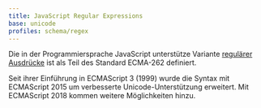 ```yaml
---
title: JavaScript Regular Expressions
base: unicode
profiles: schema/regex
---
```


Die in der Programmiersprache JavaScript unterstütze Variante [regulärer
Ausdrücke](../regex) ist als Teil des Standard ECMA-262 definiert.

Seit ihrer Einführung in ECMAScript 3 (1999) wurde die Syntax mit ECMAScript
2015 um verbesserte Unicode-Unterstützung erweitert. Mit ECMAScript 2018 kommen
weitere Möglichkeiten hinzu.
